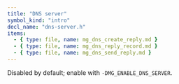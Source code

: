 ```yaml
---
title: "DNS server"
symbol_kind: "intro"
decl_name: "dns-server.h"
items:
  - { type: file, name: mg_dns_create_reply.md }
  - { type: file, name: mg_dns_reply_record.md }
  - { type: file, name: mg_dns_send_reply.md }
---
```


Disabled by default; enable with `-DMG_ENABLE_DNS_SERVER`.

